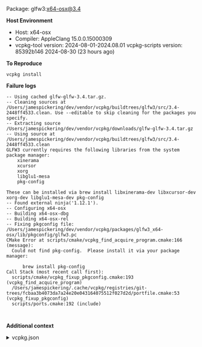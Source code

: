 Package: glfw3:x64-osx@3.4

**Host Environment**

- Host: x64-osx
- Compiler: AppleClang 15.0.0.15000309
-    vcpkg-tool version: 2024-08-01-2024.08.01
    vcpkg-scripts version: 85392b146 2024-08-30 (23 hours ago)

**To Reproduce**

`vcpkg install `

**Failure logs**

```
-- Using cached glfw-glfw-3.4.tar.gz.
-- Cleaning sources at /Users/jamespickering/dev/vendor/vcpkg/buildtrees/glfw3/src/3.4-2448ff4533.clean. Use --editable to skip cleaning for the packages you specify.
-- Extracting source /Users/jamespickering/dev/vendor/vcpkg/downloads/glfw-glfw-3.4.tar.gz
-- Using source at /Users/jamespickering/dev/vendor/vcpkg/buildtrees/glfw3/src/3.4-2448ff4533.clean
GLFW3 currently requires the following libraries from the system package manager:
    xinerama
    xcursor
    xorg
    libglu1-mesa
    pkg-config

These can be installed via brew install libxinerama-dev libxcursor-dev xorg-dev libglu1-mesa-dev pkg-config
-- Found external ninja('1.12.1').
-- Configuring x64-osx
-- Building x64-osx-dbg
-- Building x64-osx-rel
-- Fixing pkgconfig file: /Users/jamespickering/dev/vendor/vcpkg/packages/glfw3_x64-osx/lib/pkgconfig/glfw3.pc
CMake Error at scripts/cmake/vcpkg_find_acquire_program.cmake:166 (message):
  Could not find pkg-config.  Please install it via your package manager:

      brew install pkg-config
Call Stack (most recent call first):
  scripts/cmake/vcpkg_fixup_pkgconfig.cmake:193 (vcpkg_find_acquire_program)
  /Users/jamespickering/.cache/vcpkg/registries/git-trees/fcbaa3b4073da7a24e20e043164075512f027d2d/portfile.cmake:53 (vcpkg_fixup_pkgconfig)
  scripts/ports.cmake:192 (include)



```

**Additional context**

<details><summary>vcpkg.json</summary>

```
{
  "dependencies": [
    "glfw3"
  ]
}

```
</details>
